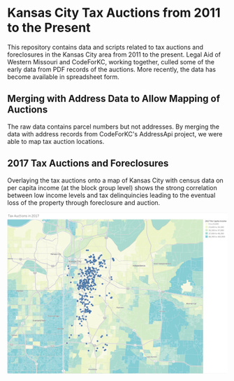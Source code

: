 # Kansas City Tax Auctions from 2011 to the Present

This repository contains data and scripts related to tax auctions and foreclosures in the Kansas City area from 2011 to the present. Legal Aid of Western Missouri and CodeForKC, working together, culled some of the early data from PDF records of the auctions. More recently, the data has become available in spreadsheet form. 

## Merging with Address Data to Allow Mapping of Auctions
The raw data contains parcel numbers but not addresses. By merging the data with address records from CodeForKC's AddressApi project, we were able to map tax auction locations.

## 2017 Tax Auctions and Foreclosures

Overlaying the tax auctions onto a map of Kansas City with census data on per capita income (at the block group level) shows the strong correlation between low income levels and tax delinquincies leading to the eventual loss of the property through foreclosure and auction.

![2017 KC Tax Auctions](https://github.com/buzwells/kc-tax-auctions/blob/master/img/KC-Tax-Auctions-2017.png)


